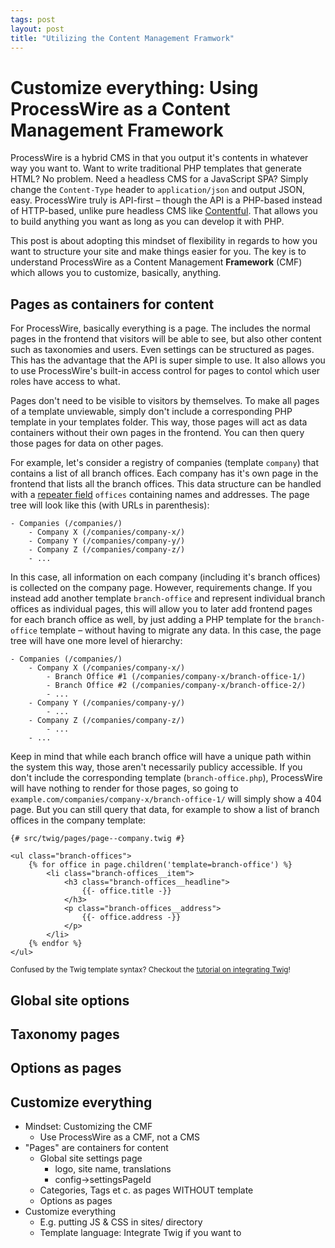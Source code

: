```yaml
---
tags: post
layout: post
title: "Utilizing the Content Management Framwork"
---
```


# Customize everything: Using ProcessWire as a Content Management Framework

ProcessWire is a hybrid CMS in that you output it's contents in whatever way you want to. Want to write traditional PHP templates that generate HTML? No problem. Need a headless CMS for a JavaScript SPA? Simply change the `Content-Type` header to `application/json` and output JSON, easy. ProcessWire truly is API-first – though the API is a PHP-based instead of HTTP-based, unlike pure headless CMS like [Contentful](https://www.contentful.com). That allows you to build anything you want as long as you can develop it with PHP.

This post is about adopting this mindset of flexibility in regards to how you want to structure your site and make things easier for you. The key is to understand ProcessWire as a Content Management **Framework** (CMF) which allows you to customize, basically, anything.

## Pages as containers for content

For ProcessWire, basically everything is a page. The includes the normal pages in the frontend that visitors will be able to see, but also other content such as taxonomies and users. Even settings can be structured as pages. This has the advantage that the API is super simple to use. It also allows you to use ProcessWire's built-in access control for pages to contol which user roles have access to what.

Pages don't need to be visible to visitors by themselves. To make all pages of a template unviewable, simply don't include a corresponding PHP template in your templates folder. This way, those pages will act as data containers without their own pages in the frontend. You can then query those pages for data on other pages.

For example, let's consider a registry of companies (template `company`) that contains a list of all branch offices. Each company has it's own page in the frontend that lists all the branch offices. This data structure can be handled with a [repeater field](https://processwire.com/docs/fields/repeaters/) `offices` containing names and addresses. The page tree will look like this (with URLs in parenthesis):

```text
- Companies (/companies/)
    - Company X (/companies/company-x/)
    - Company Y (/companies/company-y/)
    - Company Z (/companies/company-z/)
    - ...
```

In this case, all information on each company (including it's branch offices) is collected on the company page. However, requirements change. If you instead add another template `branch-office` and represent individual branch offices as individual pages, this will allow you to later add frontend pages for each branch office as well, by just adding a PHP template for the `branch-office` template – without having to migrate any data. In this case, the page tree will have one more level of hierarchy:

```text
- Companies (/companies/)
    - Company X (/companies/company-x/)
        - Branch Office #1 (/companies/company-x/branch-office-1/)
        - Branch Office #2 (/companies/company-x/branch-office-2/)
        - ...
    - Company Y (/companies/company-y/)
        - ...
    - Company Z (/companies/company-z/)
        - ...
    - ...
```

Keep in mind that while each branch office will have a unique path within the system this way, those aren't necessarily publicy accessible. If you don't include the corresponding template (`branch-office.php`), ProcessWire will have nothing to render for those pages, so going to `example.com/companies/company-x/branch-office-1/` will simply show a 404 page. But you can still query that data, for example to show a list of branch offices in the company template:

```twig
{# src/twig/pages/page--company.twig #}

<ul class="branch-offices">
    {% for office in page.children('template=branch-office') %}
        <li class="branch-offices__item">
            <h3 class="branch-offices__headline">
                {{- office.title -}}
            </h3>
            <p class="branch-offices__address">
                {{- office.address -}}
            </p>
        </li>
    {% endfor %}
</ul>
```

<small class="sidenote sidenote--info">

Confused by the Twig template syntax? Checkout the [tutorial on integrating Twig](/twig-processwire-setup/)!

</small>

## Global site options

## Taxonomy pages

## Options as pages

## Customize everything



- Mindset: Customizing the CMF
    - Use ProcessWire as a CMF, not a CMS
- "Pages" are containers for content
    - Global site settings page
        - logo, site name, translations
        - config->settingsPageId
    - Categories, Tags et c. as pages WITHOUT template
    - Options as pages
- Customize everything
    - E.g. putting JS & CSS in sites/ directory
    - Template language: Integrate Twig if you want to
